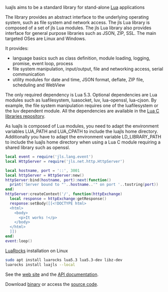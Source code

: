 luajls aims to be a standard library for stand-alone [Lua](https://www.lua.org/) applications

The library provides an abstract interface to the underlying operating system, such as file system and network access.
The jls Lua library is composed of a set of jls Lua modules.
The jls Lua library also provides interface for general purpose libraries such as JSON, ZIP, SSL.
The main targeted OSes are Linux and Windows.

It provides:
* language basics such as class definition, module loading, logging, promise, event loop, process
* file system manipulation, input/output, file and networking access, serial communication
* utility modules for date and time, JSON format, deflate, ZIP file, scheduling and WebView

The only required dependency is Lua 5.3.
Optional dependencies are Lua modules such as luafilesystem, luasocket, luv, lua-openssl, lua-cjson.
By example, the file system manipulation requires one of the luafilesystem or the luv dependent module.
All the dependencies are available in the [Lua C libraries repository](https://github.com/javalikescript/luaclibs).

As luajls is composed of Lua modules, you need to adapt the environment variables LUA_PATH and LUA_CPATH to include the luajls home directory.
Additionally you have to adapt the environment variable LD_LIBRARY_PATH to include the luajls home directory when using a Lua C module requiring a shared library such as openssl.

```lua
local event = require('jls.lang.event')
local HttpServer = require('jls.net.http.HttpServer')

local hostname, port = '::', 3001
local httpServer = HttpServer:new()
httpServer:bind(hostname, port):next(function()
  print('Server bound to "'..hostname..'" on port '..tostring(port))
end)
httpServer:createContext('/', function(httpExchange)
  local response = httpExchange:getResponse()
  response:setBody([[<!DOCTYPE html>
  <html>
    <body>
      <p>It works !</p>
    </body>
  </html>
  ]])
end)
event:loop()
```

[LuaRocks](https://luarocks.org/) installation on Linux
```sh
sudo apt install luarocks lua5.3 lua5.3-dev libz-dev
luarocks install luajls --local
```

See the [web site](http://javalikescript.free.fr/lua/) and the [API documentation](http://javalikescript.free.fr/lua/docs/).

Download [binary](http://javalikescript.free.fr/lua/download/) or access the [source code](https://github.com/javalikescript/luajls).

